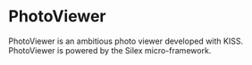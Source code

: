 # PhotoViewer

PhotoViewer is an ambitious photo viewer developed with KISS.
PhotoViewer is powered by the Silex micro-framework.
